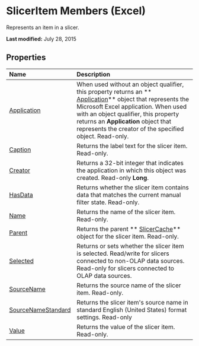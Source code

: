 
# SlicerItem Members (Excel)
Represents an item in a slicer.

 **Last modified:** July 28, 2015


## Properties



|**Name**|**Description**|
|:-----|:-----|
| [Application](5e6d22ef-5a91-b660-3a8b-2c73c4e54e9e.md)|When used without an object qualifier, this property returns an  ** [Application](19b73597-5cf9-4f56-8227-b5211f657f6f.md)** object that represents the Microsoft Excel application. When used with an object qualifier, this property returns an **Application** object that represents the creator of the specified object. Read-only.|
| [Caption](27e4bcc0-da55-d79e-a020-85e32c5381d3.md)|Returns the label text for the slicer item. Read-only.|
| [Creator](66027cd8-f471-c194-9d3e-b19198e1cc2d.md)|Returns a 32-bit integer that indicates the application in which this object was created. Read-only  **Long**.|
| [HasData](17ce0cdc-ec30-638a-e869-4640ee0ef5a3.md)|Returns whether the slicer item contains data that matches the current manual filter state. Read-only.|
| [Name](c12e25db-b923-fe1e-0f2d-139dc1baff92.md)|Returns the name of the slicer item. Read-only.|
| [Parent](825bf5c7-755c-4916-f367-de96faf9843a.md)|Returns the parent  ** [SlicerCache](6e6533e3-0503-a1d3-9ecd-f7997233565f.md)** object for the slicer item. Read-only.|
| [Selected](6eca0975-1f7b-0d23-98a5-59f38f6dae84.md)|Returns or sets whether the slicer item is selected. Read/write for slicers connected to non-OLAP data sources. Read-only for slicers connected to OLAP data sources.|
| [SourceName](40bf1f3f-668d-d2df-c68f-fe46511b1a00.md)|Returns the source name of the slicer item. Read-only.|
| [SourceNameStandard](fb2cba30-5ef5-1aa4-23f0-8dd0a4e6102a.md)|Returns the slicer item's source name in standard English (United States) format settings. Read-only|
| [Value](a4de3b8a-42f5-a958-fff7-afb38674aa3c.md)|Returns the value of the slicer item. Read-only.|
